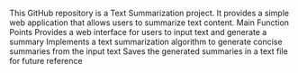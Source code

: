 This GitHub repository is a Text Summarization project. It provides a simple web application that allows users to summarize text content.
Main Function Points Provides a web interface for users to input text and generate a summary Implements a text summarization algorithm to generate concise summaries from the input text Saves the generated summaries in a text file for future reference
